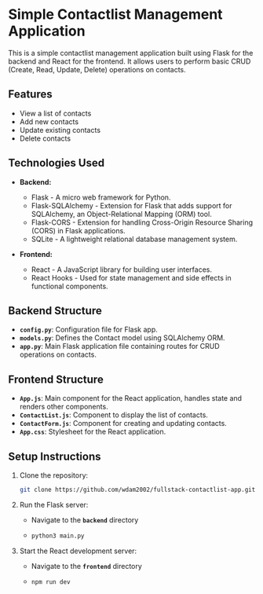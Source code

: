 # Simple Contactlist Management Application

This is a simple contactlist management application built using Flask for the backend and React for the frontend. It allows users to perform basic CRUD (Create, Read, Update, Delete) operations on contacts.

## Features

- View a list of contacts
- Add new contacts
- Update existing contacts
- Delete contacts

## Technologies Used

- **Backend:**
  - Flask - A micro web framework for Python.
  - Flask-SQLAlchemy - Extension for Flask that adds support for SQLAlchemy, an Object-Relational Mapping (ORM) tool.
  - Flask-CORS - Extension for handling Cross-Origin Resource Sharing (CORS) in Flask applications.
  - SQLite - A lightweight relational database management system.

- **Frontend:**
  - React - A JavaScript library for building user interfaces.
  - React Hooks - Used for state management and side effects in functional components.

## Backend Structure

- **`config.py`**: Configuration file for Flask app.
- **`models.py`**: Defines the Contact model using SQLAlchemy ORM.
- **`app.py`**: Main Flask application file containing routes for CRUD operations on contacts.

## Frontend Structure

- **`App.js`**: Main component for the React application, handles state and renders other components.
- **`ContactList.js`**: Component to display the list of contacts.
- **`ContactForm.js`**: Component for creating and updating contacts.
- **`App.css`**: Stylesheet for the React application.

## Setup Instructions

1. Clone the repository:

   ```bash
   git clone https://github.com/wdam2002/fullstack-contactlist-app.git
   ```

2. Run the Flask server:
   - Navigate to the **`backend`** directory
   - ```bash
     python3 main.py

3. Start the React development server:
   - Navigate to the **`frontend`** directory
   - ```bash
     npm run dev
